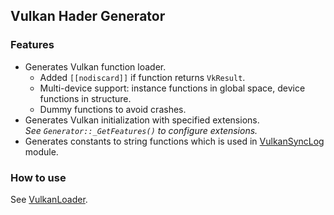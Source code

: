 ## Vulkan Hader Generator

### Features

* Generates Vulkan function loader.
	- Added `[[nodiscard]]` if function returns `VkResult`.
	- Multi-device support: instance functions in global space, device functions in structure.
	- Dummy functions to avoid crashes.
* Generates Vulkan initialization with specified extensions.<br/>*See `Generator::_GetFeatures()` to configure extensions.*
* Generates constants to string functions which is used in [VulkanSyncLog](https://github.com/azhirnov/as-en/blob/dev/AE/engine/tools/vulkan_sync_log/Readme.md) module.

### How to use

See [VulkanLoader](https://github.com/azhirnov/as-en/blob/dev/AE/engine/src/graphics/Vulkan/VulkanLoader.h).
